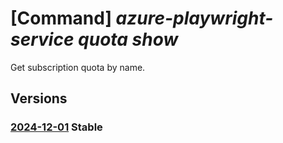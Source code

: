 # [Command] _azure-playwright-service quota show_

Get subscription quota by name.

## Versions

### [2024-12-01](/Resources/mgmt-plane/L3N1YnNjcmlwdGlvbnMve30vcHJvdmlkZXJzL21pY3Jvc29mdC5henVyZXBsYXl3cmlnaHRzZXJ2aWNlL2xvY2F0aW9ucy97fS9xdW90YXMve30=/2024-12-01.xml) **Stable**

<!-- mgmt-plane /subscriptions/{}/providers/microsoft.azureplaywrightservice/locations/{}/quotas/{} 2024-12-01 -->
